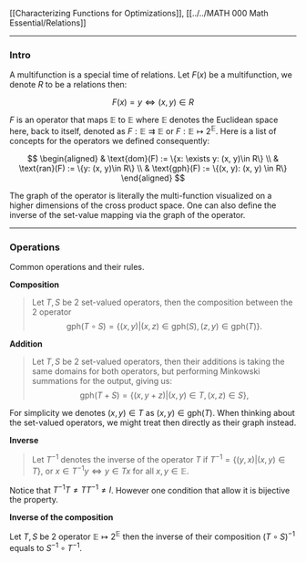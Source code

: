 [[Characterizing Functions for Optimizations]], 
[[../../MATH 000 Math Essential/Relations]]

---
### **Intro**

A multifunction is a special time of relations. Let $F(x)$ be a multifunction, we denote $R$ to be a relations then: 

$$
F(x) = y \iff (x, y)\in R
$$

$F$ is an operator that maps $\mathbb E$ to $\mathbb E$ where $\mathbb E$ denotes the Euclidean space here, back to itself, denoted as $F: \mathbb E\rightrightarrows\mathbb E$ or $F: \mathbb E \mapsto 2^{\mathbb E}$. Here is a list of concepts for the operators we defined consequently: 

$$
\begin{aligned}
    & \text{dom}(F) := \{x: \exists y: (x, y)\in R\}
    \\
    & \text{ran}(F) := \{y: (x, y)\in R\}
    \\
    & \text{gph}(F) := \{(x, y): (x, y) \in R\}
\end{aligned}
$$

The graph of the operator is literally the multi-function visualized on a higher dimensions of the cross product space. One can also define the inverse of the set-value mapping via the graph of the operator. 

---
### **Operations**

Common operations and their rules. 

**Composition**
> Let $T, S$ be 2 set-valued operators, then the composition between the 2 operator 
> $$
> \text{gph}(T\circ S)= \{(x, y)| (x, z)\in \text{gph}(S), (z, y)\in \text{gph}(T)\}. 
> $$

**Addition**
> Let $T, S$ be 2 set-valued operators, then their additions is taking the same domains for both operators, but performing Minkowski summations for the output, giving us: 
> $$
> \text{gph}(T + S) = \{(x, y + z)|(x, y)\in T, (x, z)\in S\}, 
> $$

For simplicity we denotes $(x, y)\in T$ as $(x, y)\in \text{gph}(T)$. When thinking about the set-valued operators, we might treat then directly as their graph instead. 

**Inverse**

> Let $T^{-1}$ denotes the inverse of the operator $T$ if $T^{-1} = \{(y, x)| (x, y)\in T\}$, or $x \in T^{-1}y \iff y \in Tx$ for all $x, y \in \mathbb E$. 

Notice that $T^{-1}T \neq TT^{-1} \neq I$. However one condition that allow it is bijective the property. 

**Inverse of the composition**

Let $T, S$ be 2 operator $\mathbb E\mapsto 2^{\mathbb E}$ then the inverse of their composition $(T\circ S)^{-1}$ equals to $S^{-1} \circ T^{-1}$. 
